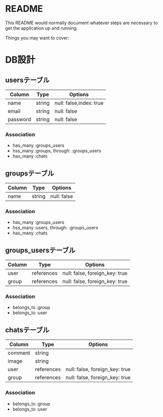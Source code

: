 # README

This README would normally document whatever steps are necessary to get the
application up and running.

Things you may want to cover:

# DB設計
## usersテーブル

|Column|Type|Options|
|------|----|-------|
|name|string|null: false,index: true|
|email|string|null: false|
|password|string|null: false|

### Association
- has_many :groups_users
- hss_many :groups, through: :groups_users
- has_many :chats

## groupsテーブル

|Column|Type|Options|
|------|----|-------|
|name|string|null: false|

### Association
- has_many :groups_users
- hss_many :users, through: :groups_users
- has_many :chats

## groups_usersテーブル

|Column|Type|Options|
|------|----|-------|
|user|references|null: false, foreign_key: true|
|group|references|null: false, foreign_key: true|

### Association
- belongs_to :group
- belongs_to :user

## chatsテーブル

|Column|Type|Options|
|------|----|-------|
|comment|string||
|image|string||
|user|references|null: false, foreign_key: true|
|group|references|null: false, foreign_key: true|

### Association
- belongs_to :group
- belongs_to :user
